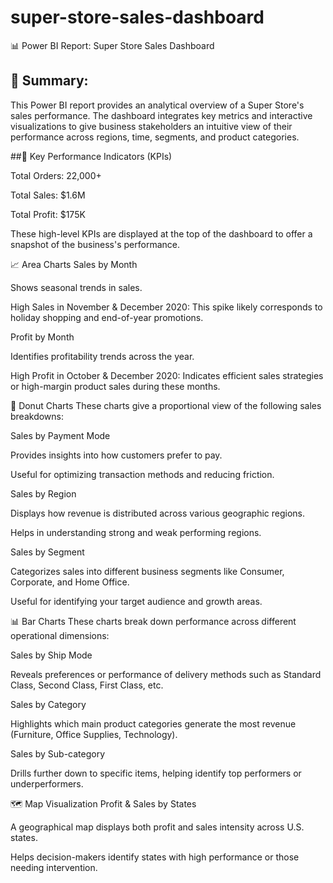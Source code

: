 # super-store-sales-dashboard

📊 Power BI Report: Super Store Sales Dashboard
## 📁 Summary:
This Power BI report provides an analytical overview of a Super Store's sales performance. The dashboard integrates key metrics and interactive visualizations to give business stakeholders an intuitive view of their performance across regions, time, segments, and product categories.

##🧮 Key Performance Indicators (KPIs)

Total Orders: 22,000+

Total Sales: $1.6M

Total Profit: $175K

These high-level KPIs are displayed at the top of the dashboard to offer a snapshot of the business's performance.

📈 Area Charts
Sales by Month

Shows seasonal trends in sales.

High Sales in November & December 2020: This spike likely corresponds to holiday shopping and end-of-year promotions.

Profit by Month

Identifies profitability trends across the year.

High Profit in October & December 2020: Indicates efficient sales strategies or high-margin product sales during these months.

🍩 Donut Charts
These charts give a proportional view of the following sales breakdowns:

Sales by Payment Mode

Provides insights into how customers prefer to pay.

Useful for optimizing transaction methods and reducing friction.

Sales by Region

Displays how revenue is distributed across various geographic regions.

Helps in understanding strong and weak performing regions.

Sales by Segment

Categorizes sales into different business segments like Consumer, Corporate, and Home Office.

Useful for identifying your target audience and growth areas.

📊 Bar Charts
These charts break down performance across different operational dimensions:

Sales by Ship Mode

Reveals preferences or performance of delivery methods such as Standard Class, Second Class, First Class, etc.

Sales by Category

Highlights which main product categories generate the most revenue (Furniture, Office Supplies, Technology).

Sales by Sub-category

Drills further down to specific items, helping identify top performers or underperformers.

🗺️ Map Visualization
Profit & Sales by States

A geographical map displays both profit and sales intensity across U.S. states.

Helps decision-makers identify states with high performance or those needing intervention.
